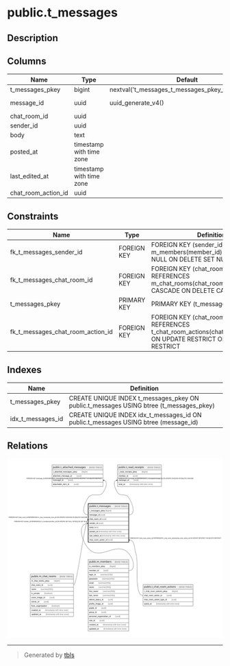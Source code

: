 # public.t_messages

## Description

## Columns

| Name | Type | Default | Nullable | Children | Parents | Comment |
| ---- | ---- | ------- | -------- | -------- | ------- | ------- |
| t_messages_pkey | bigint | nextval('t_messages_t_messages_pkey_seq'::regclass) | false |  |  |  |
| message_id | uuid | uuid_generate_v4() | false | [public.t_attached_messages](public.t_attached_messages.md) [public.t_read_receipts](public.t_read_receipts.md) |  |  |
| chat_room_id | uuid |  | false |  | [public.m_chat_rooms](public.m_chat_rooms.md) |  |
| sender_id | uuid |  | true |  | [public.m_members](public.m_members.md) |  |
| body | text |  | false |  |  |  |
| posted_at | timestamp with time zone |  | false |  |  |  |
| last_edited_at | timestamp with time zone |  | false |  |  |  |
| chat_room_action_id | uuid |  | false |  | [public.t_chat_room_actions](public.t_chat_room_actions.md) |  |

## Constraints

| Name | Type | Definition |
| ---- | ---- | ---------- |
| fk_t_messages_sender_id | FOREIGN KEY | FOREIGN KEY (sender_id) REFERENCES m_members(member_id) ON UPDATE SET NULL ON DELETE SET NULL |
| fk_t_messages_chat_room_id | FOREIGN KEY | FOREIGN KEY (chat_room_id) REFERENCES m_chat_rooms(chat_room_id) ON UPDATE CASCADE ON DELETE CASCADE |
| t_messages_pkey | PRIMARY KEY | PRIMARY KEY (t_messages_pkey) |
| fk_t_messages_chat_room_action_id | FOREIGN KEY | FOREIGN KEY (chat_room_action_id) REFERENCES t_chat_room_actions(chat_room_action_id) ON UPDATE RESTRICT ON DELETE RESTRICT |

## Indexes

| Name | Definition |
| ---- | ---------- |
| t_messages_pkey | CREATE UNIQUE INDEX t_messages_pkey ON public.t_messages USING btree (t_messages_pkey) |
| idx_t_messages_id | CREATE UNIQUE INDEX idx_t_messages_id ON public.t_messages USING btree (message_id) |

## Relations

![er](public.t_messages.svg)

---

> Generated by [tbls](https://github.com/k1LoW/tbls)
